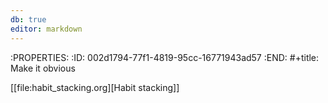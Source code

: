 ```yaml
---
db: true
editor: markdown
---
```


:PROPERTIES: :ID: 002d1794-77f1-4819-95cc-16771943ad57 :END: \#+title:
Make it obvious

\[\[file:habit_stacking.org\]\[Habit stacking\]\]
